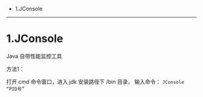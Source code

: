 - 1.JConsole 


-------
# 1.JConsole 
Java 自带性能监控工具

方法1：

打开 cmd 命令窗口，进入 jdk 安装路径下 /bin 目录，
输入命令： 
`JConsole “PID号”`